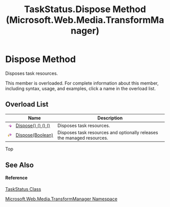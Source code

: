 ﻿---
title: TaskStatus.Dispose Method  (Microsoft.Web.Media.TransformManager)
TOCTitle: Dispose Method
ms:assetid: Overload:Microsoft.Web.Media.TransformManager.TaskStatus.Dispose
ms:mtpsurl: https://msdn.microsoft.com/en-us/library/microsoft.web.media.transformmanager.taskstatus.dispose(v=VS.90)
ms:contentKeyID: 35520970
ms.date: 06/14/2012
mtps_version: v=VS.90
f1_keywords:
- Microsoft.Web.Media.TransformManager.TaskStatus.Dispose
dev_langs:
- CSharp
- JScript
- VB
- FSharp
---

# Dispose Method

Disposes task resources.

This member is overloaded. For complete information about this member, including syntax, usage, and examples, click a name in the overload list.

## Overload List

<table>
<thead>
<tr class="header">
<th> </th>
<th>Name</th>
<th>Description</th>
</tr>
</thead>
<tbody>
<tr class="odd">
<td><img src="images/Dd565996.pubmethod(en-us,VS.90).gif" title="Public method" alt="Public method" /></td>
<td><a href="taskstatus-dispose-method-microsoft-web-media-transformmanager_1.md">Dispose() () () ()</a></td>
<td>Disposes task resources.</td>
</tr>
<tr class="even">
<td><img src="images/Dd565996.protmethod(en-us,VS.90).gif" title="Protected method" alt="Protected method" /></td>
<td><a href="taskstatus-dispose-method-boolean-microsoft-web-media-transformmanager.md">Dispose(Boolean)</a></td>
<td>Disposes task resources and optionally releases the managed resources.</td>
</tr>
</tbody>
</table>


Top

## See Also

#### Reference

[TaskStatus Class](taskstatus-class-microsoft-web-media-transformmanager.md)

[Microsoft.Web.Media.TransformManager Namespace](microsoft-web-media-transformmanager-namespace.md)

